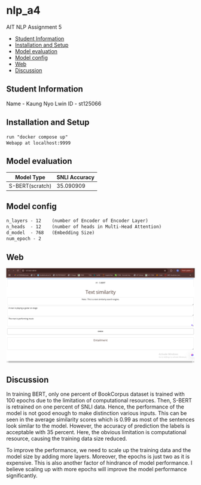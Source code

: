 # nlp_a4
 AIT NLP Assignment 5

- [Student Information](#student-information)
- [Installation and Setup](#installation-and-setup)
- [Model evaluation](#model-evaluation)
- [Model config](#model-config)
- [Web](#web)
- [Discussion](#discussion)


## Student Information
Name - Kaung Nyo Lwin
ID - st125066

## Installation and Setup
    run "docker compose up"
    Webapp at localhost:9999

## Model evaluation
| Model Type       | SNLI Accuracy |
|------------------|---------------|
| S-BERT(scratch)	 |         35.090909 |

## Model config
    n_layers - 12    (number of Encoder of Encoder Layer)
    n_heads  - 12    (number of heads in Multi-Head Attention)
    d_model  - 768   (Embedding Size)
    num_epoch - 2

## Web 
<img src="./figures/a4_web.png" width="600" length="400"/>


## Discussion
In training BERT, only one percent of BookCorpus dataset is trained with 100 epochs due to the limitation of computational resources. Then, S-BERT is retrained on one percent of SNLI data. Hence, the performance of the model is not good enough to make distinction various inputs. This can be seen in the average similarity scores which is 0.99 as most of the sentences look similar to the model. However, the accuracy of prediction the labels is acceptable with 35 percent. Here, the obvious limitation is computational resource, causing the training data size reduced.

To improve the performance, we need to scale up the training data and the model size by adding more layers. Moreover, the epochs is just two as it is expensive. This is also another factor of hindrance of model performance. I believe scaling up with more epochs will improve the model performance significantly.
